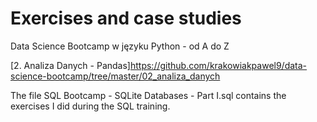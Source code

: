 # Exercises and case studies
Data Science Bootcamp w języku Python - od A do Z

[2. Analiza Danych - Pandas]https://github.com/krakowiakpawel9/data-science-bootcamp/tree/master/02_analiza_danych

The file SQL Bootcamp - SQLite Databases - Part I.sql contains the exercises I did during the SQL training.
